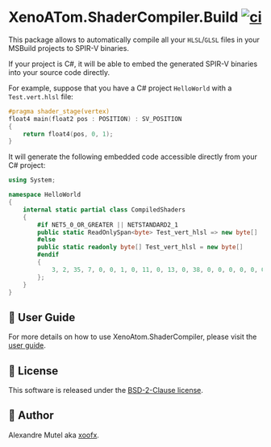 # XenoATom.ShaderCompiler.Build [![ci](https://github.com/XenoAtom/XenoAtom.ShaderCompiler/actions/workflows/ci.yml/badge.svg)](https://github.com/XenoAtom/XenoAtom.ShaderCompiler/actions/workflows/ci.yml)

This package allows to automatically compile all your `HLSL`/`GLSL` files in your MSBuild projects to SPIR-V binaries.

If your project is C#, it will be able to embed the generated SPIR-V binaries into your source code directly.

For example, suppose that you have a C# project `HelloWorld` with a `Test.vert.hlsl` file:

```c
#pragma shader_stage(vertex)
float4 main(float2 pos : POSITION) : SV_POSITION
{
    return float4(pos, 0, 1);
}
```

It will generate the following embedded code accessible directly from your C# project:

```c#
using System;

namespace HelloWorld
{
    internal static partial class CompiledShaders
    {
        #if NET5_0_OR_GREATER || NETSTANDARD2_1
        public static ReadOnlySpan<byte> Test_vert_hlsl => new byte[]
        #else
        public static readonly byte[] Test_vert_hlsl = new byte[]
        #endif
        {
            3, 2, 35, 7, 0, 0, 1, 0, 11, 0, 13, 0, 38, 0, 0, 0, 0, 0, 0, 0, 17, 0, 2, 0, 1, 0, 0, 0, 11, 0, 6, 0, 1, 0, 0, 0, 71, 76, 83, 76, 46, 115, 116, 100, 46, 52, 53, 48, 0, 0, 0, 0, 14, 0, 3, 0, 0, 0, 0, 0, 1, 0, 0, 0, 15, 0, 7, 0, 0, 0, 0, 0, 4, 0, 0, 0, 109, 97, 105, 110, 0, 0, 0, 0, 24, 0, 0, 0, 27, 0, 0, 0, 71, 0, 4, 0, 24, 0, 0, 0, 30, 0, 0, 0, 0, 0, 0, 0, 71, 0, 4, 0, 27, 0, 0, 0, 11, 0, 0, 0, 0, 0, 0, 0, 19, 0, 2, 0, 2, 0, 0, 0, 33, 0, 3, 0, 3, 0, 0, 0, 2, 0, 0, 0, 22, 0, 3, 0, 6, 0, 0, 0, 32, 0, 0, 0, 23, 0, 4, 0, 7, 0, 0, 0, 6, 0, 0, 0, 2, 0, 0, 0, 23, 0, 4, 0, 9, 0, 0, 0, 6, 0, 0, 0, 4, 0, 0, 0, 43, 0, 4, 0, 6, 0, 0, 0, 15, 0, 0, 0, 0, 0, 0, 0, 43, 0, 4, 0, 6, 0, 0, 0, 16, 0, 0, 0, 0, 0, 0, 64, 32, 0, 4, 0, 23, 0, 0, 0, 1, 0, 0, 0, 7, 0, 0, 0, 59, 0, 4, 0, 23, 0, 0, 0, 24, 0, 0, 0, 1, 0, 0, 0, 32, 0, 4, 0, 26, 0, 0, 0, 3, 0, 0, 0, 9, 0, 0, 0, 59, 0, 4, 0, 26, 0, 0, 0, 27, 0, 0, 0, 3, 0, 0, 0, 54, 0, 5, 0, 2, 0, 0, 0, 4, 0, 0, 0, 0, 0, 0, 0, 3, 0, 0, 0, 248, 0, 2, 0, 5, 0, 0, 0, 61, 0, 4, 0, 7, 0, 0, 0, 25, 0, 0, 0, 24, 0, 0, 0, 81, 0, 5, 0, 6, 0, 0, 0, 35, 0, 0, 0, 25, 0, 0, 0, 0, 0, 0, 0, 81, 0, 5, 0, 6, 0, 0, 0, 36, 0, 0, 0, 25, 0, 0, 0, 1, 0, 0, 0, 80, 0, 7, 0, 9, 0, 0, 0, 37, 0, 0, 0, 35, 0, 0, 0, 36, 0, 0, 0, 15, 0, 0, 0, 16, 0, 0, 0, 62, 0, 3, 0, 27, 0, 0, 0, 37, 0, 0, 0, 253, 0, 1, 0, 56, 0, 1, 0
        };
    }
}
```

## 📖 User Guide

For more details on how to use XenoAtom.ShaderCompiler, please visit the [user guide](https://github.com/XenoAtom/XenoAtom.ShaderCompiler/blob/main/doc/readme.md).

## 🪪 License

This software is released under the [BSD-2-Clause license](https://opensource.org/licenses/BSD-2-Clause). 

## 🤗 Author

Alexandre Mutel aka [xoofx](https://xoofx.github.io).

